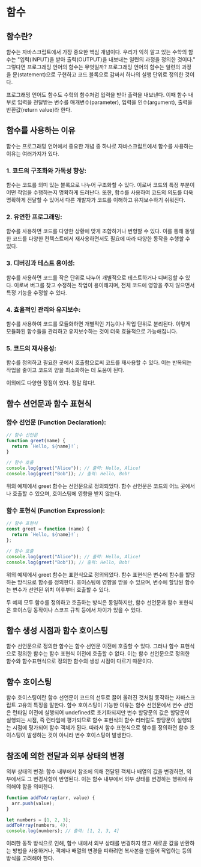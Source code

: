 # 함수

## 함수란?

함수는 자바스크립트에서 가장 중요한 핵심 개념이다.
우리가 익히 알고 있는 수학의 함수는 "입력(INPUT)을 받아 출력(OUTPUT)을 내보내는 일련의 과정을 정의한 것이다." 그렇다면 프로그래밍 언어의 함수는 무엇일까?
프로그래밍 언어의 함수는 일련의 과정을 문(statement)으로 구현하고 코드 블록으로 감싸서 하나의 실행 단위로 정의한 것이다.

프로그래밍 언어도 함수도 수학의 함수처럼 입력을 받아 출력을 내보낸다. 이때 함수 내부로 입력을 전달받는 변수를 매개변수(parameter), 입력을 인수(argument), 출력을 반환값(return value)라 한다.

## 함수를 사용하는 이유

함수는 프로그래밍 언어에서 중요한 개념 중 하나로 자바스크립트에서 함수를 사용하는 이유는 여러가지가 있다.

### 1. 코드의 구조화와 가독성 향상:

함수는 코드를 의미 있는 블록으로 나누어 구조화할 수 있다. 이로써 코드의 특정 부분이 어떤 작업을 수행하는지 명확하게 드러난다. 또한, 함수를 사용하여 코드의 의도를 더욱 명확하게 전달할 수 있어서 다른 개발자가 코드를 이해하고 유지보수하기 쉬워진다.

### 2. 유연한 프로그래밍:

함수를 사용하면 코드를 다양한 상황에 맞게 조합하거나 변형할 수 있다. 이를 통해 동일한 코드를 다양한 컨텍스트에서 재사용하면서도 필요에 따라 다양한 동작을 수행할 수 있다.

### 3. 디버깅과 테스트 용이성:

함수를 사용하면 코드를 작은 단위로 나누어 개별적으로 테스트하거나 디버깅할 수 있다. 이로써 버그를 찾고 수정하는 작업이 용이해지며, 전체 코드에 영향을 주지 않으면서 특정 기능을 수정할 수 있다.

### 4. 효율적인 관리와 유지보수:

함수를 사용하여 코드를 모듈화하면 개별적인 기능이나 작업 단위로 분리된다. 이렇게 모듈화된 함수들을 관리하고 유지보수하는 것이 더욱 효율적으로 가능해집니다.

### 5. 코드의 재사용성:

함수를 정의하고 필요한 곳에서 호출함으로써 코드를 재사용할 수 있다. 이는 반복되는 작업을 줄이고 코드의 양을 최소화하는 데 도움이 된다.

이외에도 다양한 장점이 있다. 정말 많다!.

## 함수 선언문과 함수 표현식

### 함수 선언문 (Function Declaration):

```javascript
// 함수 선언문
function greet(name) {
  return `Hello, ${name}!`;
}

// 함수 호출
console.log(greet("Alice")); // 출력: Hello, Alice!
console.log(greet("Bob")); // 출력: Hello, Bob!
```

위의 예제에서 greet 함수는 선언문으로 정의되었다. 함수 선언문은 코드의 어느 곳에서나 호출할 수 있으며, 호이스팅에 영향을 받지 않는다.

### 함수 표현식 (Function Expression):

```javascript
// 함수 표현식
const greet = function (name) {
  return `Hello, ${name}!`;
};

// 함수 호출
console.log(greet("Alice")); // 출력: Hello, Alice!
console.log(greet("Bob")); // 출력: Hello, Bob!
```

위의 예제에서 greet 함수는 표현식으로 정의되었다. 함수 표현식은 변수에 함수를 할당하는 방식으로 함수를 정의한다. 호이스팅에 영향을 받을 수 있으며, 변수에 할당된 함수는 변수가 선언된 위치 이후부터 호출할 수 있다.

두 예제 모두 함수를 정의하고 호출하는 방식은 동일하지만, 함수 선언문과 함수 표현식은 호이스팅 동작이나 스코프 규칙 등에서 차이가 있을 수 있다.

## 함수 생성 시점과 함수 호이스팅

함수 선언문으로 정의한 함수는 함수 선언문 이전에 호출할 수 있다. 그러나 함수 표현식으로 정의한 함수는 함수 표현식 이전에 호출할 수 없다. 이는 함수 선언문으로 정의한 함수와 함수표현식으로 정의한 함수의 생성 시점이 다르기 때문이다.

## 함수 호이스팅

함수 호이스팅이란 함수 선언문이 코드의 선두로 끌어 올려진 것처럼 동작하는 자바스크립트 고유의 특징을 말한다.
함수 호이스팅이 가능한 이유는 함수 선언문에서 변수 선언은 런타임 이전에 실행되어 undefined로 초기화되지만 변수 할당문의 값은 할당문이 실행되는 시점, 즉 런타임에 평가되므로 함수 표현식의 함수 리터럴도 할당문이 실행되는 시점에 평가되어 함수 객체가 된다. 따라서 함수 표현식으로 함수를 정의하면 함수 호이스팅이 발생하는 것이 아니라 변수 호이스팅이 발생한다.

## 참조에 의한 전달과 외부 상태의 변경

외부 상태의 변경:
함수 내부에서 참조에 의해 전달된 객체나 배열의 값을 변경하면, 외부에서도 그 변경사항이 반영된다. 이는 함수 내부에서 외부 상태를 변경하는 행위에 유의해야 함을 의미한다.

```javascript
function addToArray(arr, value) {
  arr.push(value);
}

let numbers = [1, 2, 3];
addToArray(numbers, 4);
console.log(numbers); // 출력: [1, 2, 3, 4]
```

이러한 동작 방식으로 인해, 함수 내에서 외부 상태를 변경하지 않고 새로운 값을 반환하는 방법을 사용하거나, 객체나 배열의 변경을 피하려면 복사본을 만들어 작업하는 등의 방식을 고려해야 한다.
